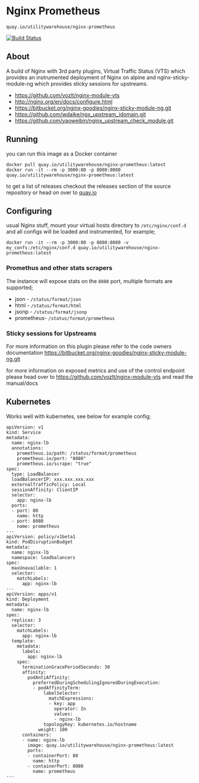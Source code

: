 # Nginx Prometheus 
`quay.io/utilitywarehouse/nginx-prometheus` 

[![Build Status](https://drone.prod.merit.uw.systems/api/badges/utilitywarehouse/nginx-prometheus/status.svg)](https://drone.prod.merit.uw.systems/utilitywarehouse/nginx-prometheus)

## About
A build of Nginx with 3rd party plugins, Virtual Traffic Status (VTS) which provides an instrumented deployment of Nginx on alpine and nginx-sticky-module-ng which provides sticky sessions for upstreams.
* https://github.com/vozlt/nginx-module-vts
* http://nginx.org/en/docs/configure.html
* https://bitbucket.org/nginx-goodies/nginx-sticky-module-ng.git
* https://github.com/wdaike/ngx_upstream_jdomain.git
* https://github.com/yaoweibin/nginx_upstream_check_module.git

## Running
you can run this image as a Docker container
```
docker pull quay.io/utilitywarehouse/nginx-prometheus:latest
docker run -it --rm -p 3000:80 -p 8080:8080 quay.io/utilitywarehouse/nginx-prometheus:latest
```

to get a list of releases checkout the releases section of the source repository or head on over to [quay.io](https://quay.io/repository/utilitywarehouse/nginx-prometheus?tab=tags)

## Configuring
usual Nginx stuff, mount your virtual hosts directory to `/etc/nginx/conf.d` and all configs will be loaded and instrumented, for example;
```
docker run -it --rm -p 3000:80 -p 8080:8080 -v my_confs:/etc/nginx/conf.d quay.io/utilitywarehouse/nginx-prometheus:latest
```

### Promethus and other stats scrapers
The instance will expose stats on the `8080` port, multiple formats are supported;
* json - `/status/format/json`
* html - `/status/format/html`
* jsonp - `/status/format/jsonp`
* prometheus- `/status/format/prometheus`

### Sticky sessions for Upstreams
For more information on this plugin please refer to the code owners documentation https://bitbucket.org/nginx-goodies/nginx-sticky-module-ng.git

for more information on exposed metrics and use of the control endpoint please head over to https://github.com/vozlt/nginx-module-vts and read the manual/docs

## Kubernetes
Works well with kubernetes, see below for example config;
```
apiVersion: v1
kind: Service
metadata:
  name: nginx-lb
  annotations:
    prometheus.io/path: /status/format/prometheus
    prometheus.io/port: "8080"
    prometheus.io/scrape: "true"
spec:
  type: LoadBalancer
  loadBalancerIP: xxx.xxx.xxx.xxx
  externalTrafficPolicy: Local
  sessionAffinity: ClientIP
  selector:
    app: nginx-lb
  ports:
  - port: 80
    name: http
  - port: 8080
    name: prometheus
---
apiVersion: policy/v1beta1
kind: PodDisruptionBudget
metadata:
  name: nginx-lb
  namespace: loadbalancers
spec:
  maxUnavailable: 1
  selector:
    matchLabels:
      app: nginx-lb
---
apiVersion: apps/v1
kind: Deployment
metadata:
  name: nginx-lb
spec:
  replicas: 3
  selector:
    matchLabels:
      app: nginx-lb
  template:
    metadata:
      labels:
        app: nginx-lb
    spec:
      terminationGracePeriodSeconds: 30
      affinity:
        podAntiAffinity:
          preferredDuringSchedulingIgnoredDuringExecution:
          - podAffinityTerm:
              labelSelector:
                matchExpressions:
                - key: app
                  operator: In
                  values:
                  - nginx-lb
              topologyKey: kubernetes.io/hostname
            weight: 100
      containers:
      - name: nginx-lb
        image: quay.io/utilitywarehouse/nginx-prometheus:latest
        ports:
        - containerPort: 80
          name: http
        - containerPort: 8080
          name: prometheus
---
```
